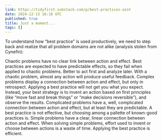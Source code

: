 ```yaml
---
link: https://tidyfirst.substack.com/p/best-practices-aint
date: 2024-12-13 16:10 UTC
published: true
title: Just a moment...
tags: []
---
```


To understand how “best practice” is used productively, we need to step back and realize that all problem domains are not alike (analysis stolen from Cynefin):

Chaotic problems have no clear link between action and effect. Best practices are expected to have predictable effects, so they fail when applied to chaotic problems. Better to act first and analyze later. With a chaotic problem, almost any action will produce useful feedback.
Complex problems display a connection between action and effect, but only in retrospect. Applying a best practice will not get you what you expect. Instead, your best strategy is to invent an action based on first principles (like “move fast and break things” or “make decisions reversible”), and observe the results.
Complicated problems have a, well, complicated connection between action and effect, but at least they are predictable. A best practice is not effective, but choosing among a pallette of known-good practices is.
Simple problems have a clear, linear connection between action and effect. When solving simple problems, effort used to invent or choose between actions is a waste of time. Applying the best practice is efficient.
